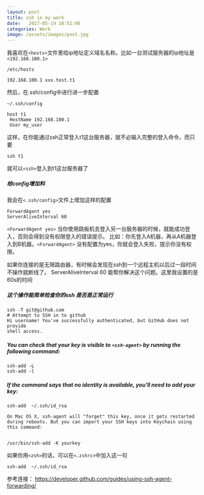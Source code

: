 ```yaml
---
layout: post
title: ssh in my work
date:   2017-05-19 10:51:06
categories: Work
image: /assets/images/post.jpg
---
```


我喜欢在`<hosts>`文件里给ip地址定义域名名称。比如一台测试服务器的ip地址是`<192.168.100.1>`

```
/etc/hosts

192.168.100.1 xxx.test.t1
```
然后，在.ssh/config中进行进一步配置

```
~/.ssh/config

host t1
 HostName 192.168.100.1
 User my_user
```

这样，在你能通过ssh正常登入t1这台服务器，就不必输入完整的登入命令，而只要

```
ssh t1
```

就可以`<ssh>`登入到t1这台服务器了

##### 给config增加料

我会在`<.ssh/config>`文件上增加这样的配置

```
ForwardAgent yes
ServerAliveInterval 60
```

`<ForwardAgent yes>` 当你使用跳板机去登入另一台服务器的时候，就能成功登入，否则会得到没有权限登入的错误提示。
比如：你先登入A机器，再从A机器登入到B机器。`<ForwardAgent>` 没有配置为yes，你就会登入失败，提示你没有权限。

如果你连接的是无限路由器，有时候会发现在ssh到一个远程主机以后过一段时间不操作就断线了。
ServerAliveInterval 60 能帮你解决这个问题。这里我设置的是60s的时间


##### 这个操作能简单检查你的ssh 是否是正常运行
```
ssh -T git@github.com
# Attempt to SSH in to github
Hi username! You've successfully authenticated, but GitHub does not provide
shell access.
```

##### You can check that your key is visible to `<ssh-agent>` by running the following command:

```
ssh-add -L
ssh-add -l
```

##### If the command says that no identity is available, you'll need to add your key:

```
ssh-add  ~/.ssh/id_rsa
```

```
On Mac OS X, ssh-agent will "forget" this key, once it gets restarted during reboots. But you can import your SSH keys into Keychain using this command:


/usr/bin/ssh-add -K yourkey
```

如果你用`<zsh>`的话，可以在`<.zshrc>`中加入这一句

```
ssh-add  ~/.ssh/id_rsa
```

参考连接： https://developer.github.com/guides/using-ssh-agent-forwarding/
